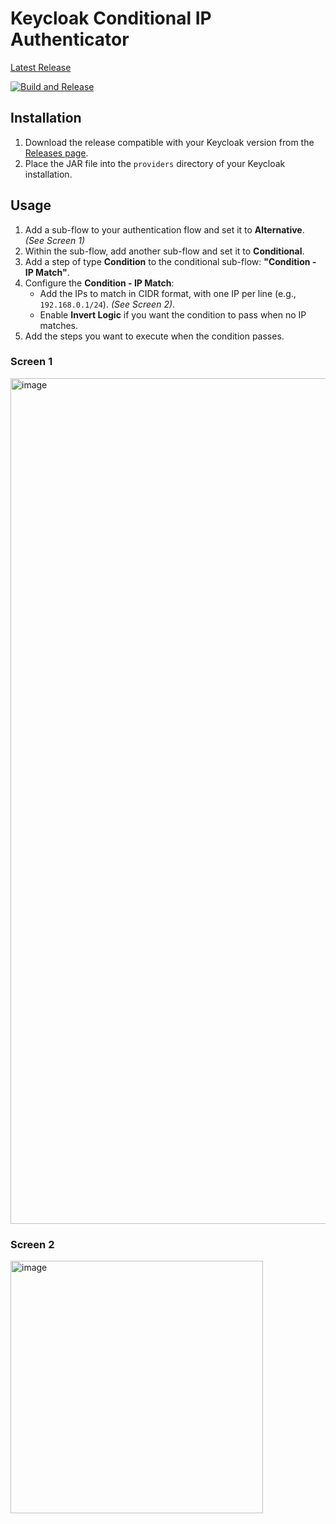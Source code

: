 # Keycloak Conditional IP Authenticator

[Latest Release](https://github.com/ubrt/keycloak-conditional-ip-authenticator/releases/latest)

[![Build and Release](https://github.com/ubrt/keycloak-conditional-ip-authenticator/actions/workflows/build.yml/badge.svg)](https://github.com/ubrt/keycloak-conditional-ip-authenticator/actions/workflows/build.yml)

## Installation

1. Download the release compatible with your Keycloak version from the [Releases page](https://github.com/ubrt/keycloak-conditional-ip-authenticator/releases).
2. Place the JAR file into the `providers` directory of your Keycloak installation.

## Usage

1. Add a sub-flow to your authentication flow and set it to **Alternative**. *(See Screen 1)*
2. Within the sub-flow, add another sub-flow and set it to **Conditional**.
3. Add a step of type **Condition** to the conditional sub-flow: **"Condition - IP Match"**.
4. Configure the **Condition - IP Match**:
   - Add the IPs to match in CIDR format, with one IP per line (e.g., `192.168.0.1/24`). *(See Screen 2)*.
   - Enable **Invert Logic** if you want the condition to pass when no IP matches.
5. Add the steps you want to execute when the condition passes.

### Screen 1

<img width="1353" alt="image" src="https://github.com/user-attachments/assets/2fed2767-77cf-48f4-94c2-68a8ee251a35">

### Screen 2

<img width="404" alt="image" src="https://github.com/user-attachments/assets/bb004617-11e6-4904-afaf-5c0dbe688926">
